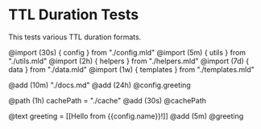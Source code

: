 # TTL Duration Tests

This tests various TTL duration formats.

@import (30s) { config } from "./config.mld"
@import (5m) { utils } from "./utils.mld"
@import (2h) { helpers } from "./helpers.mld"
@import (7d) { data } from "./data.mld"
@import (1w) { templates } from "./templates.mld"

@add (10m) "./docs.md"
@add (24h) @config.greeting

@path (1h) cachePath = "./cache"
@add (30s) @cachePath

@text greeting = [[Hello from {{config.name}}!]]
@add (5m) @greeting